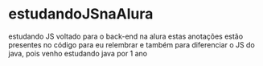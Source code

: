 # estudandoJSnaAlura
estudando JS voltado para o back-end na alura
estas anotações estão presentes no código para eu relembrar e também para diferenciar o JS do java, pois venho estudando java por 1 ano
